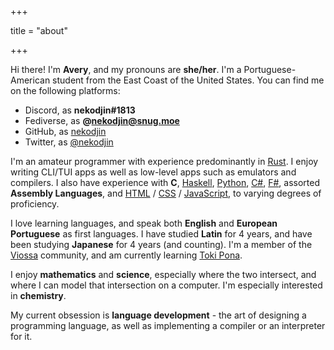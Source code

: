 +++

title = "about"

+++

Hi there! I'm **Avery**, and my pronouns are **she/her**. I'm a
Portuguese-American student from the East Coast of the United States. You can
find me on the following platforms:
-   Discord, as **nekodjin#1813**
-   Fediverse, as **@nekodjin@snug.moe**
-   GitHub, as [nekodjin][gh]
-   Twitter, as [@nekodjin][tw]

I'm an amateur programmer with experience predominantly in [Rust][rs]. I enjoy
writing CLI/TUI apps as well as low-level apps such as emulators and compilers.
I also have experience with **C**, [Haskell][hs], [Python][py], [C#][cs],
[F#][fs], assorted **Assembly Languages**, and [HTML][html] / [CSS][css] /
[JavaScript][js], to varying degrees of proficiency.

I love learning languages, and speak both **English** and **European
Portuguese** as first languages. I have studied **Latin** for 4 years, and have
been studying **Japanese** for 4 years (and counting). I'm a member of the
[Viossa][vp] community, and am currently learning [Toki Pona][tp].

I enjoy **mathematics** and **science**, especially where the two intersect, and
where I can model that intersection on a computer. I'm especially interested
in **chemistry**.

My current obsession is **language development** - the art of designing a
programming language, as well as implementing a compiler or an interpreter for
it.


[gh]: https://github.com/nekodjin
[tw]: https://twitter.com/nekodjin
[rs]: https://rust-lang.org
[cs]: https://docs.microsoft.com/en-us/dotnet/csharp
[hs]: https://haskell.org
[py]: https://python.org
[fs]: https://fsharp.org
[js]: https://developer.mozilla.org/en-US/docs/Web/JavaScript/Reference
[css]: https://developer.mozilla.org/en-US/docs/Web/CSS/Reference
[html]: https://developer.mozilla.org/en-US/docs/Web/HTML/Reference
[tp]: https://tokipona.org
[vp]: https://vikoli.org

